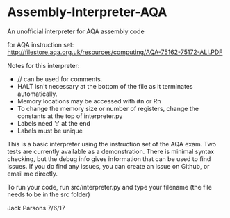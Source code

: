 # Assembly-Interpreter-AQA
An unofficial interpreter for AQA assembly code


for AQA instruction set:
http://filestore.aqa.org.uk/resources/computing/AQA-75162-75172-ALI.PDF


Notes for this interpreter:
- // can be used for comments.
- HALT isn't necessary at the bottom of the file as it terminates automatically.
- Memory locations may be accessed with #n or Rn
- To change the memory size or number of registers, change the constants at the top of interpreter.py
- Labels need ':' at the end
- Labels must be unique

This is a basic interpreter using the instruction set of the AQA exam.
Two tests are currently available as a demonstration.
There is minimal syntax checking, but the debug info gives information that can be used to find issues.
If you do find any issues, you can create an issue on Github, or email me directly.

To run your code, run src/interpreter.py and type your filename (the file needs to be in the src folder)

Jack Parsons
7/6/17
